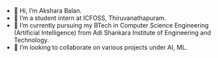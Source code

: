 - 👋 Hi, I’m Akshara Balan.
- 👀 I’m a student intern at ICFOSS, Thiruvanathapuram.
- 🌱 I’m currently pursuing my BTech in Computer Science Engineering (Artificial Intelligence) from Adi Shankara Institute of Engineering and Technology.
- 💞️ I’m looking to collaborate on various projects under AI, ML.

